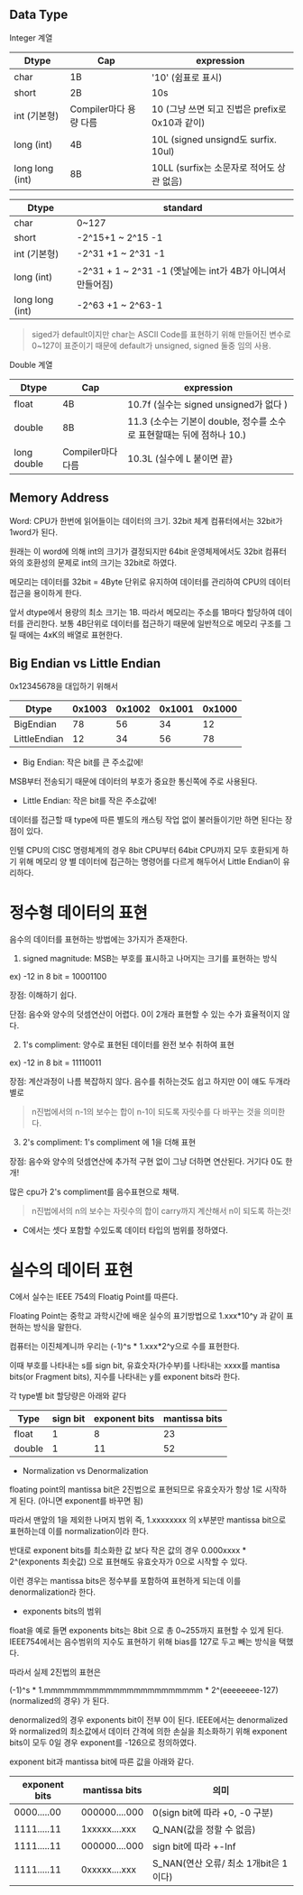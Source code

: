 ## Data Type

Integer 계열

| Dtype      | Cap                    | expression     |
|------------|------------------------|----------------|
| char       | 1B                     |'10' (쉼표로 표시) |
| short      | 2B                     | 10s               |
| int (기본형)| Compiler마다 용량 다름 | 10 (그냥 쓰면 되고 진법은 prefix로 0x10과 같이) |
| long (int) | 4B                     | 10L (signed unsignd도 surfix. 10ul) |
| long long (int) | 8B                | 10LL (surfix는 소문자로 적어도 상관 없음) |


| Dtype      | standard   |
|------------|------------|
| char       | 0~127 |
| short      | -2^15+1 ~ 2^15 -1 |
| int (기본형)| -2^31 +1 ~ 2^31 -1 |
| long (int) | -2^31 + 1 ~ 2^31 -1 (옛날에는 int가 4B가 아니여서 만들어짐) |
| long long (int) | -2^63 +1 ~ 2^63-1  |
>siged가 default이지만 char는 ASCII Code를 표현하기 위해 만들어진 변수로 0~127이 표준이기 때문에 default가 unsigned, signed 둘중 임의 사용.



Double 계열

| Dtype    | Cap       | expression    |
|----------|-----------|---------------|
| float    | 4B        | 10.7f (실수는 signed unsigned가 없다 )  |
| double   | 8B        | 11.3 (소수는 기본이 double, 정수를 소수로 표현할때는 뒤에 점하나 10.) |
| long double | Compiler마다 다름 | 10.3L (실수에 L 붙이면 끝} |


## Memory Address 


Word: CPU가 한번에 읽어들이는 데이터의 크기. 32bit 체계 컴퓨터에서는 32bit가 1word가 된다.

원래는 이 word에 의해 int의 크기가 결정되지만 64bit 운영체제에서도 32bit 컴퓨터와의 호환성의 문제로 int의 크기는 32bit로 하였다.

메모리는 데이터를 32bit = 4Byte 단위로 유지하여 데이터를 관리하여 CPU의 데이터 접근을 용이하게 한다. 

앞서 dtype에서 용량의 최소 크기는 1B. 따라서 메모리는 주소를 1B마다 할당하여 데이터를 관리한다. 보통 4B단위로 데이터를 접근하기 때문에 일반적으로 메모리 구조를 그릴 때에는 4xK의 배열로 표현한다.



## Big Endian vs Little Endian

0x12345678을 대입하기 위해서

| Dtype  |   0x1003 | 0x1002 | 0x1001 | 0x1000 |
|--------|----------|--------|--------|--------|
| BigEndian | 78    | 56     | 34     | 12     |
| LittleEndian | 12 | 34     | 56     |  78    |


* Big Endian: 작은 bit를 큰 주소값에!

MSB부터 전송되기 때문에 데이터의 부호가 중요한 통신쪽에 주로 사용된다.

* Little Endian: 작은 bit를 작은 주소값에!

데이터를 접근할 때 type에 따른 별도의 캐스팅 작업 없이 불러들이기만 하면 된다는 장점이 있다.

인텔 CPU의 CISC 명령체계의 경우 8bit CPU부터 64bit CPU까지 모두 호환되게 하기 위해 메모리 양 별 데이터에 접근하는 명령어를 다르게 해두어서 Little Endian이 유리하다.



# 정수형 데이터의 표현

음수의 데이터를 표현하는 방법에는 3가지가 존재한다.


1) signed magnitude: MSB는 부호를 표시하고 나머지는 크기를 표현하는 방식

ex) -12 in 8 bit =  10001100

장점: 이해하기 쉽다.

단점: 음수와 양수의 덧셈연산이 어렵다. 0이 2개라 표현할 수 있는 수가 효율적이지 않다.


2) 1's compliment: 양수로 표현된 데이터를 완전 보수 취하여 표현

ex) -12 in 8 bit = 11110011

장점: 계산과정이 나름 복잡하지 않다. 음수를 취하는것도 쉽고 하지만 0이 얘도 두개라 별로

> n진법에서의 n-1의 보수는 합이 n-1이 되도록 자릿수를 다 바꾸는 것을 의미한다.


3) 2's compliment: 1's compliment 에 1을 더해 표현

장점: 음수와 양수의 덧셈연산에 추가적 구현 없이 그냥 더하면 연산된다. 거기다 0도 한개!

많은 cpu가 2's compliment를 음수표현으로 채택.
>n진법에서의 n의 보수는 자릿수의 합이 carry까지 계산해서 n이 되도록 하는것!


* C에서는 셋다 포함할 수있도록 데이터 타입의 범위를 정하였다.


# 실수의 데이터 표현

C에서 실수는 IEEE 754의 Floatig Point를 따른다. 

Floating Point는 중학교 과학시간에 배운 실수의 표기방법으로 1.xxx*10^y 과 같이 표현하는 방식을 말한다.

컴퓨터는 이진체계니까 우리는 (-1)^s * 1.xxx*2^y으로 수를 표현한다.

이때 부호를 나타내는 s를 sign bit, 유효숫자(가수부)를 나타내는 xxxx를 mantisa bits(or Fragment bits), 지수를 나타내는 y를 exponent bits라 한다.

각 type별 bit 할당량은 아래와 같다

| Type | sign bit | exponent bits | mantissa bits  |
|------|----------|---------------|----------------|
| float|    1     |       8       |     23         |
|double|    1     |      11       |      52        |


* Normalization vs Denormalization

floating point의 mantissa bit은 2진법으로 표현되므로 유효숫자가 항상 1로 시작하게 된다. (아니면 exponent를 바꾸면 됨)

따라서 맨앞의 1을 제외한 나머지 범위 즉, 1.xxxxxxxx 의 x부분만 mantissa bit으로 표현하는데 이를 normalization이라 한다.

반대로 exponent bits를 최소화한 값 보다 작은 값의 경우 0.000xxxx * 2^(exponents 최솟값) 으로 표현해도 유효숫자가 0으로 시작할 수 있다.

이런 경우는 mantissa bits은 정수부를 포함하여 표현하게 되는데 이를 denormalization라 한다.


* exponents bits의 범위

float을 예로 들면 exponents bits는 8bit 으로 총 0~255까지 표현할 수 있게 된다. IEEE754에서는 음수범위의 지수도 표현하기 위해 bias를 127로 두고 빼는 방식을 택했다. 

따라서 실제 2진법의 표현은

(-1)^s * 1.mmmmmmmmmmmmmmmmmmmmmmm * 2^(eeeeeeee-127) (normalized의 경우) 가 된다.

denormalized의 경우 exponents bit이 전부 0이 된다. IEEE에서는 denormalized와 normalized의 최소값에서 데이터 간격에 의한 손실을 최소화하기 위해 exponent bits이 모두 0일 경우 exponent를 -126으로 정의하였다.

exponent bit과 mantissa bit에 따른 값을 아래와 같다.


|exponent bits| mantissa bits |     의미      |
|-------------|---------------|---------------|
| 0000.....00 | 000000....000 |  0(sign bit에 따라 +0, -0 구분) |
| 1111.....11 | 1xxxxx....xxx | Q_NAN(값을 정할 수 없음) |
| 1111.....11 | 000000....000 | sign bit에 따라 +-Inf |
| 1111.....11 | 0xxxxx....xxx | S_NAN(연산 오류/ 최소 1개bit은 1이다) |
